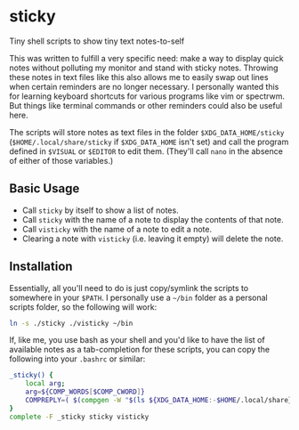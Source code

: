 # sticky

Tiny shell scripts to show tiny text notes-to-self

This was written to fulfill a very specific need: make a way to display quick notes without
polluting my monitor and stand with sticky notes. Throwing these notes in text files like this also
allows me to easily swap out lines when certain reminders are no longer necessary. I personally
wanted this for learning keyboard shortcuts for various programs like vim or spectrwm. But things
like terminal commands or other reminders could also be useful here.

The scripts will store notes as text files in the folder `$XDG_DATA_HOME/sticky`
(`$HOME/.local/share/sticky` if `$XDG_DATA_HOME` isn't set) and call the program defined in
`$VISUAL` or `$EDITOR` to edit them. (They'll call `nano` in the absence of either of those
variables.)

## Basic Usage

* Call `sticky` by itself to show a list of notes.
* Call `sticky` with the name of a note to display the contents of that note.
* Call `visticky` with the name of a note to edit a note.
* Clearing a note with `visticky` (i.e. leaving it empty) will delete the note.

## Installation

Essentially, all you'll need to do is just copy/symlink the scripts to somewhere in your `$PATH`. I
personally use a `~/bin` folder as a personal scripts folder, so the following will work:

```sh
ln -s ./sticky ./visticky ~/bin
```

If, like me, you use bash as your shell and you'd like to have the list of available notes as a
tab-completion for these scripts, you can copy the following into your `.bashrc` or similar:

```bash
_sticky() {
	local arg;
	arg=${COMP_WORDS[$COMP_CWORD]}
	COMPREPLY=( $(compgen -W "$(ls ${XDG_DATA_HOME:-$HOME/.local/share}/sticky)" -- $arg) )
}
complete -F _sticky sticky visticky
```
